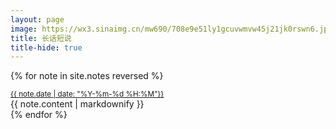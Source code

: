 ```yaml
---
layout: page
image: https://wx3.sinaimg.cn/mw690/708e9e51ly1gcuvwmvw45j21jk0rswn6.jpg
title: 长话短说
title-hide: true
---
```

{% for note in site.notes reversed %}
<div class="aside" id="date-{{ note.date | date: "%Y-%m-%d %H:%M" }}{{ note.slug }}">
  <div class="date">
    <date>
      <small>
        <a class="no-border" href="{{ note.url }}">{{ note.date | date: "%Y-%m-%d %H:%M"}}</a>
      </small>
    </date>
  </div>
  {{ note.content | markdownify }}
</div>
{% endfor %}
